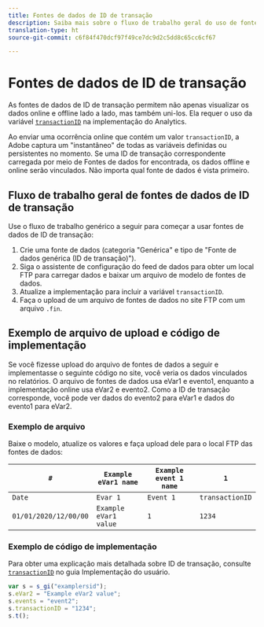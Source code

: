 ```yaml
---
title: Fontes de dados de ID de transação
description: Saiba mais sobre o fluxo de trabalho geral do uso de fontes de dados de ID de transação.
translation-type: ht
source-git-commit: c6f84f470dcf97f49ce7dc9d2c5dd8c65cc6cf67

---
```



# Fontes de dados de ID de transação

As fontes de dados de ID de transação permitem não apenas visualizar os dados online e offline lado a lado, mas também uni-los. Ela requer o uso da variável [`transactionID`](/help/implement/vars/page-vars/transactionid.md) na implementação do Analytics.

Ao enviar uma ocorrência online que contém um valor `transactionID`, a Adobe captura um &quot;instantâneo&quot; de todas as variáveis definidas ou persistentes no momento. Se uma ID de transação correspondente carregada por meio de Fontes de dados for encontrada, os dados offline e online serão vinculados. Não importa qual fonte de dados é vista primeiro.

## Fluxo de trabalho geral de fontes de dados de ID de transação

Use o fluxo de trabalho genérico a seguir para começar a usar fontes de dados de ID de transação:

1. Crie uma fonte de dados (categoria &quot;Genérica&quot; e tipo de &quot;Fonte de dados genérica (ID de transação)&quot;).
1. Siga o assistente de configuração do feed de dados para obter um local FTP para carregar dados e baixar um arquivo de modelo de fontes de dados.
1. Atualize a implementação para incluir a variável `transactionID`.
1. Faça o upload de um arquivo de fontes de dados no site FTP com um arquivo `.fin`.

## Exemplo de arquivo de upload e código de implementação

Se você fizesse upload do arquivo de fontes de dados a seguir e implementasse o seguinte código no site, você veria os dados vinculados no relatórios. O arquivo de fontes de dados usa eVar1 e evento1, enquanto a implementação online usa eVar2 e evento2. Como a ID de transação corresponde, você pode ver dados do evento2 para eVar1 e dados do evento1 para eVar2.

### Exemplo de arquivo

Baixe o modelo, atualize os valores e faça upload dele para o local FTP das fontes de dados:

| `#` | `Example eVar1 name` | `Example event 1 name` | `1` |
|---|---|---|---|
| `Date` | `Evar 1` | `Event 1` | `transactionID` |
| `01/01/2020/12/00/00` | `Example eVar1 value` | `1` | `1234` |

### Exemplo de código de implementação

Para obter uma explicação mais detalhada sobre ID de transação, consulte [`transactionID`](/help/implement/vars/page-vars/transactionid.md) no guia Implementação do usuário.

```js
var s = s_gi("examplersid");
s.eVar2 = "Example eVar2 value";
s.events = "event2";
s.transactionID = "1234";
s.t();
```
